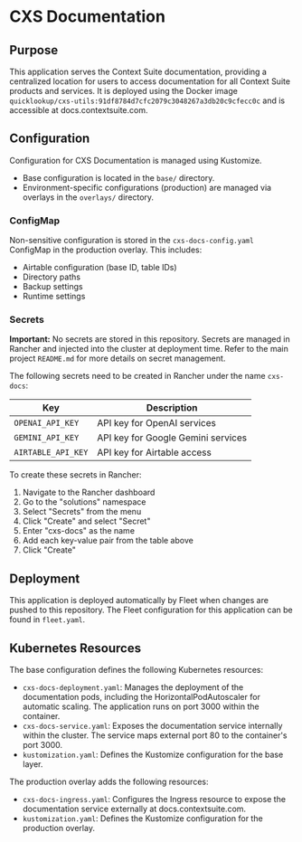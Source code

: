 # CXS Documentation

## Purpose
This application serves the Context Suite documentation, providing a centralized location for users to access documentation for all Context Suite products and services. It is deployed using the Docker image `quicklookup/cxs-utils:91df8784d7cfc2079c3048267a3db20c9cfecc0c` and is accessible at docs.contextsuite.com.

## Configuration
Configuration for CXS Documentation is managed using Kustomize.
- Base configuration is located in the `base/` directory.
- Environment-specific configurations (production) are managed via overlays in the `overlays/` directory.

### ConfigMap
Non-sensitive configuration is stored in the `cxs-docs-config.yaml` ConfigMap in the production overlay. This includes:
- Airtable configuration (base ID, table IDs)
- Directory paths
- Backup settings
- Runtime settings

### Secrets
**Important:** No secrets are stored in this repository. Secrets are managed in Rancher and injected into the cluster at deployment time. Refer to the main project `README.md` for more details on secret management.

The following secrets need to be created in Rancher under the name `cxs-docs`:

| Key | Description |
|-----|-------------|
| `OPENAI_API_KEY` | API key for OpenAI services |
| `GEMINI_API_KEY` | API key for Google Gemini services |
| `AIRTABLE_API_KEY` | API key for Airtable access |

To create these secrets in Rancher:
1. Navigate to the Rancher dashboard
2. Go to the "solutions" namespace
3. Select "Secrets" from the menu
4. Click "Create" and select "Secret"
5. Enter "cxs-docs" as the name
6. Add each key-value pair from the table above
7. Click "Create"

## Deployment
This application is deployed automatically by Fleet when changes are pushed to this repository. The Fleet configuration for this application can be found in `fleet.yaml`.

## Kubernetes Resources
The base configuration defines the following Kubernetes resources:
- `cxs-docs-deployment.yaml`: Manages the deployment of the documentation pods, including the HorizontalPodAutoscaler for automatic scaling. The application runs on port 3000 within the container.
- `cxs-docs-service.yaml`: Exposes the documentation service internally within the cluster. The service maps external port 80 to the container's port 3000.
- `kustomization.yaml`: Defines the Kustomize configuration for the base layer.

The production overlay adds the following resources:
- `cxs-docs-ingress.yaml`: Configures the Ingress resource to expose the documentation service externally at docs.contextsuite.com.
- `kustomization.yaml`: Defines the Kustomize configuration for the production overlay.